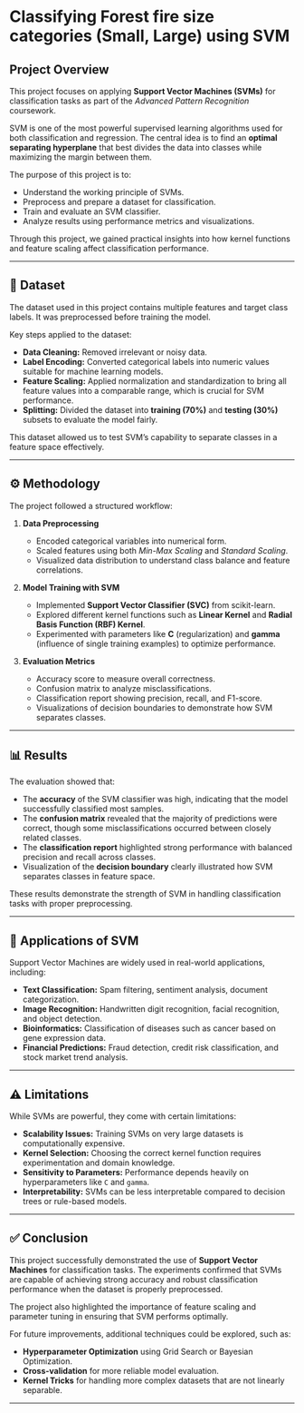 
# Classifying Forest fire size categories (Small, Large) using SVM

## Project Overview

This project focuses on applying **Support Vector Machines (SVMs)** for classification tasks as part of the *Advanced Pattern Recognition* coursework.

SVM is one of the most powerful supervised learning algorithms used for both classification and regression. The central idea is to find an **optimal separating hyperplane** that best divides the data into classes while maximizing the margin between them.

The purpose of this project is to:

* Understand the working principle of SVMs.
* Preprocess and prepare a dataset for classification.
* Train and evaluate an SVM classifier.
* Analyze results using performance metrics and visualizations.

Through this project, we gained practical insights into how kernel functions and feature scaling affect classification performance.

---

## 📂 Dataset

The dataset used in this project contains multiple features and target class labels. It was preprocessed before training the model.

Key steps applied to the dataset:

* **Data Cleaning:** Removed irrelevant or noisy data.
* **Label Encoding:** Converted categorical labels into numeric values suitable for machine learning models.
* **Feature Scaling:** Applied normalization and standardization to bring all feature values into a comparable range, which is crucial for SVM performance.
* **Splitting:** Divided the dataset into **training (70%)** and **testing (30%)** subsets to evaluate the model fairly.

This dataset allowed us to test SVM’s capability to separate classes in a feature space effectively.

---

## ⚙️ Methodology

The project followed a structured workflow:

1. **Data Preprocessing**

   * Encoded categorical variables into numerical form.
   * Scaled features using both *Min-Max Scaling* and *Standard Scaling*.
   * Visualized data distribution to understand class balance and feature correlations.

2. **Model Training with SVM**

   * Implemented **Support Vector Classifier (SVC)** from scikit-learn.
   * Explored different kernel functions such as **Linear Kernel** and **Radial Basis Function (RBF) Kernel**.
   * Experimented with parameters like **C** (regularization) and **gamma** (influence of single training examples) to optimize performance.

3. **Evaluation Metrics**

   * Accuracy score to measure overall correctness.
   * Confusion matrix to analyze misclassifications.
   * Classification report showing precision, recall, and F1-score.
   * Visualizations of decision boundaries to demonstrate how SVM separates classes.

---

## 📊 Results

The evaluation showed that:

* The **accuracy** of the SVM classifier was high, indicating that the model successfully classified most samples.
* The **confusion matrix** revealed that the majority of predictions were correct, though some misclassifications occurred between closely related classes.
* The **classification report** highlighted strong performance with balanced precision and recall across classes.
* Visualization of the **decision boundary** clearly illustrated how SVM separates classes in feature space.

These results demonstrate the strength of SVM in handling classification tasks with proper preprocessing.

---

## 🚀 Applications of SVM

Support Vector Machines are widely used in real-world applications, including:

* **Text Classification:** Spam filtering, sentiment analysis, document categorization.
* **Image Recognition:** Handwritten digit recognition, facial recognition, and object detection.
* **Bioinformatics:** Classification of diseases such as cancer based on gene expression data.
* **Financial Predictions:** Fraud detection, credit risk classification, and stock market trend analysis.

---

## ⚠️ Limitations

While SVMs are powerful, they come with certain limitations:

* **Scalability Issues:** Training SVMs on very large datasets is computationally expensive.
* **Kernel Selection:** Choosing the correct kernel function requires experimentation and domain knowledge.
* **Sensitivity to Parameters:** Performance depends heavily on hyperparameters like `C` and `gamma`.
* **Interpretability:** SVMs can be less interpretable compared to decision trees or rule-based models.

---

## ✅ Conclusion

This project successfully demonstrated the use of **Support Vector Machines** for classification tasks.
The experiments confirmed that SVMs are capable of achieving strong accuracy and robust classification performance when the dataset is properly preprocessed.

The project also highlighted the importance of feature scaling and parameter tuning in ensuring that SVM performs optimally.

For future improvements, additional techniques could be explored, such as:

* **Hyperparameter Optimization** using Grid Search or Bayesian Optimization.
* **Cross-validation** for more reliable model evaluation.
* **Kernel Tricks** for handling more complex datasets that are not linearly separable.

---

